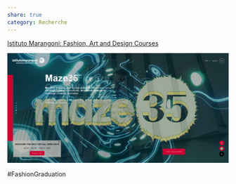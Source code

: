 ```yaml
---
share: true
category: Recherche
---
```


[Istituto Marangoni: Fashion, Art and Design Courses](https://www.istitutomarangoni.com/en)

![](2022-03-22%2012.23.37.png)

#FashionGraduation